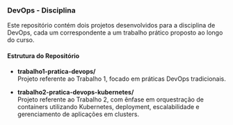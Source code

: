 ### DevOps - Disciplina

Este repositório contém dois projetos desenvolvidos para a disciplina de DevOps, cada um correspondente a um trabalho prático proposto ao longo do curso.

#### Estrutura do Repositório

- **trabalho1-pratica-devops/**  
  Projeto referente ao Trabalho 1, focado em práticas DevOps tradicionais.

- **trabalho2-pratica-devops-kubernetes/**  
  Projeto referente ao Trabalho 2, com ênfase em orquestração de containers utilizando Kubernetes, deployment, escalabilidade e gerenciamento de aplicações em clusters.
